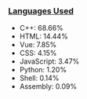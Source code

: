 
### [Languages Used](https://github.com/sayakdattagupta/profstats) 

- C++: 68.66%
- HTML: 14.44%
- Vue: 7.85%
- CSS: 4.15%
- JavaScript: 3.47%
- Python: 1.20%
- Shell: 0.14%
- Assembly: 0.09%
